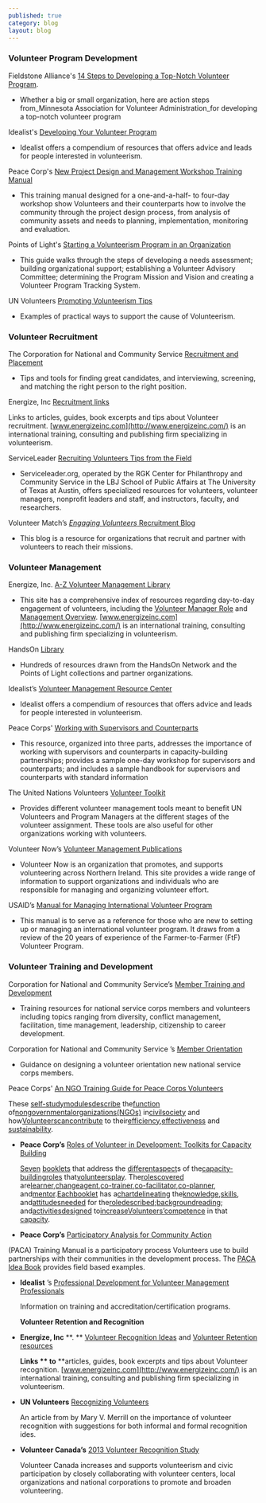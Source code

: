 ```yaml
---
published: true
category: blog
layout: blog
---
```


### **Volunteer Program Development**

Fieldstone Alliance's [14 Steps to Developing a Top-Notch Volunteer Program](http://www.fieldstonealliance.org/client/tools_you_can_use/02-19-09_start_volunteer_program.cfm%22%20%5Cl%20%2211).

- Whether a big or small organization, here are action steps from_Minnesota Association for Volunteer Administration_for developing a top-notch volunteer program

Idealist's [Developing Your Volunteer Program](http://www.idealist.org/info/VolunteerMgmt/Developing)

- Idealist offers a compendium of resources that offers advice and leads for people interested in volunteerism.

Peace Corp's [New Project Design and Management Workshop Training Manual](http://collection.peacecorps.gov/cdm/singleitem/collection/p15105coll3/id/104/rec/78)

- This training manual designed for a one-and-a-half- to four-day workshop show Volunteers and their counterparts how to involve the community through the project design process, from analysis of community assets and needs to planning, implementation, monitoring and evaluation.

Points of Light's [Starting a Volunteerism Program in an Organization](http://www.vaservice.org/uploads/public/Resource_Library/Nonprofit_Management/Volunteer_Recruitment_and_Management/01_Recruitment_and_Development/Starting_a_Volunteer_Program.pdf)

- This guide walks through the steps of developing a needs assessment; building organizational support; establishing a Volunteer Advisory Committee;
    determining the Program Mission and Vision and creating a Volunteer Program Tracking System.

UN Volunteers
        [Promoting Volunteerism Tips](http://www.worldvolunteerweb.org/resources/how-to-guides/support.html)

- Examples of practical ways to support the cause of Volunteerism.

### **Volunteer Recruitment**

The Corporation for National and Community Service [Recruitment and Placement](https://www.nationalserviceresources.gov/recruitment-and-placement#.VJiZCF4bkA.)

- Tips and tools for finding great candidates, and interviewing, screening, and matching the right person to the right position.

Energize, Inc [Recruitment links](https://www.energizeinc.com/how_tos_volunteer_management/recruitment)

Links to articles, guides, book excerpts and tips about Volunteer recruitment. [www.energizeinc.com](http://www.energizeinc.com/) is an international training, consulting and publishing firm specializing in volunteerism.

ServiceLeader [Recruiting Volunteers Tips from the Field](http://www.serviceleader.org/leaders/recruitingsub)

- Serviceleader.org, operated by the RGK Center for Philanthropy and Community Service in the LBJ School of Public Affairs at The University of Texas at Austin, offers specialized resources for volunteers, volunteer managers, nonprofit leaders and staff, and instructors, faculty, and researchers.

Volunteer Match’s [_Engaging Volunteers_ Recruitment Blog](http://blogs.volunteermatch.org/engagingvolunteers/)

- This blog is a resource for organizations that recruit and partner with volunteers to reach their missions.

### **Volunteer Management**


Energize, Inc. [A-Z Volunteer Management Library](https://www.energizeinc.com/a-z)

- This site has a comprehensive index of resources regarding day-to-day engagement of volunteers, including the [Volunteer Manager Role](http://www.energizeinc.com/how_tos_volunteer_management/volunteer_resources_manager_role) and [Management Overview](http://www.energizeinc.com\how_tos_volunteer_management\volunteer_management_overview). [www.energizeinc.com](http://www.energizeinc.com/) is an international training, consulting and publishing firm specializing in volunteerism.

HandsOn [Library](http://www.handsonnetwork.org/tools/library)

- Hundreds of resources drawn from the HandsOn Network and the Points of Light collections and partner organizations.

Idealist’s [Volunteer Management Resource Center](http://www.idealist.org/info/VolunteerMgmt)

- Idealist offers a compendium of resources that offers advice and leads for people interested in volunteerism.

Peace Corps' [Working with Supervisors and Counterparts](http://collection.peacecorps.gov/cdm/singleitem/collection/p15105coll3/id/31/rec/133)

- This resource, organized into three parts, addresses the importance of working with supervisors and counterparts in capacity-building partnerships;
    provides a sample one-day workshop for supervisors and counterparts; and includes a sample handbook for supervisors and counterparts with standard
    information

The United Nations Volunteers [Volunteer Toolkit](http://www.unv.org/news-resources/resources/on-volunteerism/volunteer-toolkit.html)

- Provides different volunteer management tools meant to benefit UN Volunteers and Program Managers at the different stages of the volunteer assignment. These tools are also useful for other organizations working with volunteers.

Volunteer Now’s [Volunteer Management Publications](http://www.volunteernow.co.uk/supporting-organisations/publications)

- Volunteer Now is an organization that promotes, and supports volunteering across Northern Ireland. This site provides a wide range of information to support organizations and individuals who are responsible for managing and organizing volunteer effort.

USAID’s [Manual for Managing International Volunteer Program](http://vegaalliance.org/site/wp-content/uploads/2014/03/USAID-Managing-International-Volunteer-Programs.pdf)

- This manual is to serve as a reference for those who are new to setting up or managing an international volunteer program. It draws from a review of the 20
    years of experience of the Farmer-to-Farmer (FtF) Volunteer Program.

### **Volunteer Training and Development**

Corporation for National and Community Service’s [Member Training and Development](http://www.nationalservice.gov/resources/member-and-volunteer-development)

- Training resources for national service corps members and volunteers including topics ranging from diversity, conflict management, facilitation, time
        management, leadership, citizenship to career development.<u></u>

Corporation for National and Community Service
        ’s [Member Orientation](https://www.nationalserviceresources.gov/member-orientation#.VJibD14bkA)

- Guidance on designing a volunteer orientation new national service corps members.

Peace Corps' [An NGO Training Guide for Peace Corps Volunteers](http://collection.peacecorps.gov/cdm/singleitem/collection/p15105coll3/id/50/rec/79)

These [self-study](http://collection.peacecorps.gov/cdm/search/searchterm/self-study)[modules](http://collection.peacecorps.gov/cdm/search/searchterm/modules)[describe](http://collection.peacecorps.gov/cdm/search/searchterm/describe) the[function](http://collection.peacecorps.gov/cdm/search/searchterm/function) of[nongovernmental](http://collection.peacecorps.gov/cdm/search/searchterm/nongovernmental)[organizations](http://collection.peacecorps.gov/cdm/search/searchterm/organizations)[(NGOs)](http://collection.peacecorps.gov/cdm/search/searchterm/(NGOs)) in[civil](http://collection.peacecorps.gov/cdm/search/searchterm/civil)[society](http://collection.peacecorps.gov/cdm/search/searchterm/society) and how[Volunteers](http://collection.peacecorps.gov/cdm/search/searchterm/Volunteers)[can](http://collection.peacecorps.gov/cdm/search/searchterm/can)[contribute](http://collection.peacecorps.gov/cdm/search/searchterm/contribute) to their[efficiency](http://collection.peacecorps.gov/cdm/search/searchterm/efficiency),[effectiveness](http://collection.peacecorps.gov/cdm/search/searchterm/effectiveness) and    [sustainability](http://collection.peacecorps.gov/cdm/search/searchterm/sustainability).

*   **Peace Corp’s**
        [Roles of Volunteer in Development: Toolkits for Capacity Building
        ](http://collection.peacecorps.gov/cdm/singleitem/collection/p15105coll3/id/94/rec/96)

    [Seven](http://collection.peacecorps.gov/cdm/search/searchterm/seven)
    [booklets](http://collection.peacecorps.gov/cdm/search/searchterm/booklets)
that address the [different](http://collection.peacecorps.gov/cdm/search/searchterm/different)[aspect](http://collection.peacecorps.gov/cdm/search/searchterm/aspect)s of the[capacity-building](http://collection.peacecorps.gov/cdm/search/searchterm/capacity-building)[roles](http://collection.peacecorps.gov/cdm/search/searchterm/roles) that[volunteers](http://collection.peacecorps.gov/cdm/search/searchterm/Volunteers)[play](http://collection.peacecorps.gov/cdm/search/searchterm/play). The[roles](http://collection.peacecorps.gov/cdm/search/searchterm/roles)[covered](http://collection.peacecorps.gov/cdm/search/searchterm/covered) are[learner](http://collection.peacecorps.gov/cdm/search/searchterm/learner),[change](http://collection.peacecorps.gov/cdm/search/searchterm/change)[agent](http://collection.peacecorps.gov/cdm/search/searchterm/agent),[co-trainer](http://collection.peacecorps.gov/cdm/search/searchterm/co-trainer),[co-facilitator](http://collection.peacecorps.gov/cdm/search/searchterm/co-facilitator),[co-planner](http://collection.peacecorps.gov/cdm/search/searchterm/co-planner), and[mentor](http://collection.peacecorps.gov/cdm/search/searchterm/mentor).[Each](http://collection.peacecorps.gov/cdm/search/searchterm/Each)[booklet](http://collection.peacecorps.gov/cdm/search/searchterm/booklet) has a[chart](http://collection.peacecorps.gov/cdm/search/searchterm/chart)[delineating](http://collection.peacecorps.gov/cdm/search/searchterm/delineating) the[knowledge](http://collection.peacecorps.gov/cdm/search/searchterm/knowledge),[skills](http://collection.peacecorps.gov/cdm/search/searchterm/skills), and[attitudes](http://collection.peacecorps.gov/cdm/search/searchterm/attitudes)[needed](http://collection.peacecorps.gov/cdm/search/searchterm/needed) for the[role](http://collection.peacecorps.gov/cdm/search/searchterm/role)[described](http://collection.peacecorps.gov/cdm/search/searchterm/described);[background](http://collection.peacecorps.gov/cdm/search/searchterm/background)[reading](http://collection.peacecorps.gov/cdm/search/searchterm/reading); and[activities](http://collection.peacecorps.gov/cdm/search/searchterm/activities)[designed](http://collection.peacecorps.gov/cdm/search/searchterm/designed) to[increase](http://collection.peacecorps.gov/cdm/search/searchterm/increase)[Volunteers’](http://collection.peacecorps.gov/cdm/search/searchterm/Volunteers%D5)[competence](http://collection.peacecorps.gov/cdm/search/searchterm/competence) in that    [capacity](http://collection.peacecorps.gov/cdm/search/searchterm/capacity).

*   **Peace Corp’s**
        [Participatory Analysis for Community Action](http://collection.peacecorps.gov/cdm/singleitem/collection/p15105coll3/id/41/rec/30)
        <u></u>

(PACA) Training Manual is a participatory process Volunteers use to build partnerships with their communities in the development process. The    [PACA Idea Book](http://collection.peacecorps.gov/cdm/singleitem/collection/p15105coll3/id/60/rec/25) provides field based examples.<u></u>

*   **Idealist**
        ’s [Professional Development for Volunteer Management Professionals](http://www.idealist.org/info/VolunteerMgmt/ProfDevelopment)

    Information on training and accreditation/certification programs.

    **Volunteer Retention and Recognition**

*   **Energize, Inc**
        **. **
        [Volunteer Recognition Ideas](http://www.energizeinc.com/ideas.html)
        and [Volunteer Retention resources](https://www.energizeinc.com/how_tos_volunteer_management/retention)

    **Links **
    to** **articles, guides, book excerpts and tips about Volunteer recognition. [www.energizeinc.com](http://www.energizeinc.com/) is
    an international training, consulting and publishing firm specializing in volunteerism.

*   **UN Volunteers**
        [Recognizing Volunteers](http://www.worldvolunteerweb.org/resources/how-to-guides/manage-volunteers/doc/recognizing-volunteers.html)

    An article from by Mary V. Merrill on the importance of volunteer recognition with suggestions for both informal and formal recognition ides.

*   **Volunteer Canada’s**
        [2013 Volunteer Recognition Study](http://volunteer.ca/content/2013-volunteer-recognition-study)

    Volunteer Canada increases and supports volunteerism and civic participation by closely collaborating with volunteer centers, local organizations and
    national corporations to promote and broaden volunteering.
